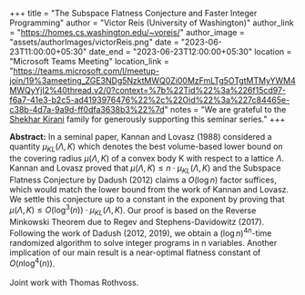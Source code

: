 +++
title = "The Subspace Flatness Conjecture and Faster Integer Programming"
author = "Victor Reis (University of Washington)"
author_link = "https://homes.cs.washington.edu/~voreis/"
author_image = "assets/authorImages/victorReis.png"
date = "2023-06-23T11:00:00+05:30"
date_end = "2023-06-23T12:00:00+05:30"
location = "Microsoft Teams Meeting"
location_link = "https://teams.microsoft.com/l/meetup-join/19%3ameeting_ZGE3NDg5NzktMWQ0Zi00MzFmLTg5OTgtMTMyYWM4MWQyYjI2%40thread.v2/0?context=%7b%22Tid%22%3a%226f15cd97-f6a7-41e3-b2c5-ad4193976476%22%2c%22Oid%22%3a%227c84465e-c38b-4d7a-9a9d-ff0dfa3638b3%22%7d"
notes = "We are grateful to the <a href = "https://www.accel.com/people/shekhar-kirani" target= "_blank">Shekhar Kirani</a> family for generously supporting this seminar series."
+++

<b>Abstract:</b>
In a seminal paper, Kannan and Lovasz (1988) considered a quantity $\mu_{KL}(\Lambda,K)$ which denotes the best 
volume-based lower bound on the covering radius $\mu(\Lambda,K)$ of a convex body K with respect to a lattice 
$\Lambda$. Kannan and Lovasz proved that $\mu(\Lambda,K) \leq n \cdot \mu_{KL}(\Lambda,K)$ and the Subspace 
Flatness Conjecture by Dadush (2012) claims a $O(\log n)$ factor suffices, which would match the lower bound 
from the work of Kannan and Lovasz. We settle this conjecture up to a constant in the exponent by proving that 
$\mu(\Lambda,K) \leq O(\log^{3}(n)) \cdot \mu_{KL} (\Lambda,K)$. Our proof is based on the Reverse Minkowski Theorem 
due to Regev and Stephens-Davidowitz (2017). Following the work of Dadush (2012, 2019), we obtain a 
$(\log n)^{4n}$-time randomized algorithm to solve integer programs in n variables. Another implication of our main 
result is a near-optimal flatness constant of $O(n \log^{4}(n))$.
<br><br>
Joint work with Thomas Rothvoss.
